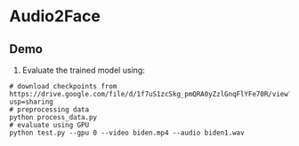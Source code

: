 # Audio2Face
## Demo
1. Evaluate the trained model using:
```Shell
# download checkpoints from https://drive.google.com/file/d/1f7uS1zcSkg_pmQRA0yZzlGnqFlYFe70R/view?usp=sharing
# preprocessing data
python process_data.py
# evaluate using GPU
python test.py --gpu 0 --video biden.mp4 --audio biden1.wav

